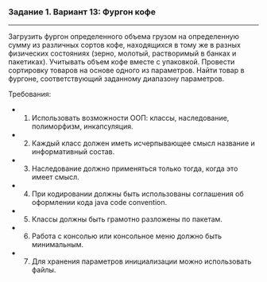 ### Задание 1. Вариант 13: Фургон кофе
-------------------------
Загрузить фургон определенного объема грузом на определенную сумму из различных сортов кофе, 
находящихся в тому же в разных физических состояниях (зерно, молотый, растворимый в банках и пакетиках).
Учитывать объем кофе вместе с упаковкой. Провести сортировку товаров на основе одного из параметров.
Найти товар в фургоне, соответствующий заданному диапазону параметров.


Требования:
- 1.	Использовать возможности ООП: классы, наследование, полиморфизм, инкапсуляция.
- 2.	Каждый класс должен иметь исчерпывающее смысл название и информативный состав.
- 3.	Наследование должно применяться только тогда, когда это имеет смысл.
- 4.	При кодировании должны быть использованы соглашения об оформлении кода java code convention.
- 5.	Классы должны быть грамотно разложены по пакетам.
- 6.	Работа с консолью или консольное меню должно быть минимальным.
- 7.	Для хранения параметров инициализации можно использовать файлы.
